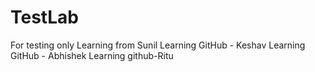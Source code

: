 # TestLab
For testing only
Learning from Sunil
Learning GitHub - Keshav
Learning GitHub - Abhishek
Learning github-Ritu
